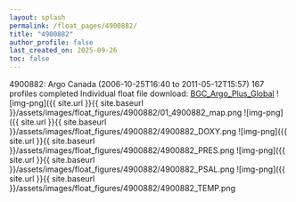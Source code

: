 ```yaml
---
layout: splash
permalink: /float_pages/4900882/
title: "4900882"
author_profile: false
last_created_on: 2025-09-26
toc: false
---
```

 
4900882: Argo Canada (2006-10-25T16:40 to 2011-05-12T15:57)
167 profiles completed
Individual float file download: [BGC_Argo_Plus_Global](https://ftp.soest.hawaii.edu/bgc_argo_plus/Individual_Floats/outliers_removed/4900882_Sprof_processed.nc)
![img-png]({{ site.url }}{{ site.baseurl }}/assets/images/float_figures/4900882/01_4900882_map.png
![img-png]({{ site.url }}{{ site.baseurl }}/assets/images/float_figures/4900882/4900882_DOXY.png
![img-png]({{ site.url }}{{ site.baseurl }}/assets/images/float_figures/4900882/4900882_PRES.png
![img-png]({{ site.url }}{{ site.baseurl }}/assets/images/float_figures/4900882/4900882_PSAL.png
![img-png]({{ site.url }}{{ site.baseurl }}/assets/images/float_figures/4900882/4900882_TEMP.png
